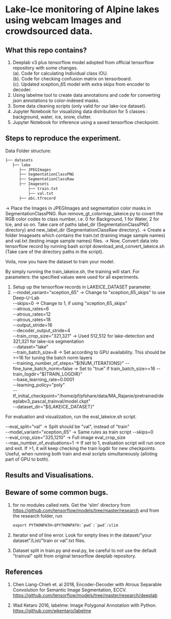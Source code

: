 # Lake-Ice monitoring of Alpine lakes using webcam Images and crowdsourced data.

## What this repo contains?
1. Deeplab v3 plus tensorflow model adopted from official tensorflow repository with some changes.    
  (a). Code for calculating Individual class IOU.     
  (b). Code for checking confusion matrix on tensorboard.     
  (c). Updated xception_65 model with extra skips from encoder to decoder.      
2. Using labelme tool to create data annotations and code for converting json annotations to color-indexed masks.
3. Some data cleaning scripts (only valid for our lake-ice dataset).
4. Jupyter Notebook for visualizing data distribution for 5 classes : background, water, ice, snow, clutter.
5. Jupyter Notebook for inference using a saved tensorflow checkpoint.

## Steps to reproduce the experiment.

Data
Folder structure:
  ```bash
├── datasets
    ├── lake
        ├── JPEGImages
        ├── SegmentationClassPNG
        ├── SegmentationClassRaw
        ├── Imagesets
            ├── train.txt
            ├── val.txt
        ├── abc.tfrecord

```
-> Place the Images in JPEGImages and segmentation color masks in SegmentationClassPNG. Run remove_gt_colormap_lakeice.py to covert the RGB color codes to class number, i.e. 0 for Background, 1 for Water, 2 for Ice, and so on. Take care of paths label_dir (SegmentationClassPNG directory) and new_label_dir (SegmentationClassRaw directory).
-> Create a folder Imagesets which contains the train.txt (training image sample names) and val.txt (testing image sample names) files. 
-> Now, Convert data into tensorflow record by running bash script download_and_convert_lakeice.sh (Take care of the directory paths in the script).

Voila, now you have the dataset to train your model.




By simply running the train_lakeice.sh, the training will start.
For parameters: the specified values were used for all experiments.
1. Setup up the tensorflow records in LAKEICE_DATASET parameter.
2. --model_variant="xception_65" -> Change to "xception_65_skips" to use Deep-U-Lab  
   --skips=0                     -> Change to 1, if using "xception_65_skips"  
   --atrous_rates=6   
   --atrous_rates=12   
   --atrous_rates=18    
   --output_stride=16   
   --decoder_output_stride=4   
   --train_crop_size="321,321"   -> Used 512,512 for lake-detection and 321,321 for lake-ice segmentation  
   --dataset="lake"               
   --train_batch_size=8          -> Set according to GPU availability. This should be >=16 for tuning the batch norm layers  
   --training_number_of_steps="${NUM_ITERATIONS}"    
   --fine_tune_batch_norm=false  -> Set to "true" if train_batch_size>=16      
   --train_logdir="${TRAIN_LOGDIR}"    
   --base_learning_rate=0.0001    
   --learning_policy="poly"        
   --tf_initial_checkpoint="/home/pf/pfshare/data/MA_Rajanie/pretrained/deeplabv3_pascal_trainval/model.ckpt"       
   --dataset_dir="${LAKEICE_DATASET}"     
   

For evaluation and visualization, run the eval_lakeice.sh script.  
  
   --eval_split="val"             -> Split should be "val", instead of "train"     
   --model_variant="xception_65"  -> Same rules as train script
   --skips=0    
   --eval_crop_size="325,1210"    -> Full image eval_crop_size   
   --max_number_of_evaluations=1  -> If set to 1, evaluation script will run once and exit. If >1, it will keep checking the train logdir for new checkpoints. Useful, when running both train and eval scripts simultaneously (alloting part of GPU to both).    

## Results and Visualisations.

## Beware of some common bugs.
1. for no modules called nets.
   Get the 'slim' directory from https://github.com/tensorflow/models/tree/master/research and from the research folder, run 
   ```python
   export PYTHONPATH=$PYTHONPATH:`pwd`:`pwd`/slim
   ```
2. Iterator end of line error.
   Look for empty lines in the dataset/"your dataset"/List/"train or val".txt files.
  
3. Dataset split  in train.py and eval.py, be careful to not use the default "trainval" split from original tensorflow deeplab    repository.

## References
1. Chen Liang-Chieh et. al 2018, Encoder-Decoder with Atrous Separable Convolution for Semantic Image Segmentation, ECCV. https://github.com/tensorflow/models/tree/master/research/deeplab
    
2. Wad Ketaro 2016, labelme: Image Polygonal Annotation with Python. https://github.com/wkentaro/labelme
